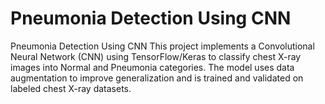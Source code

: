 # Pneumonia Detection Using CNN
Pneumonia Detection Using CNN  This project implements a Convolutional Neural Network (CNN) using TensorFlow/Keras to classify chest X-ray images into Normal and Pneumonia categories. The model uses data augmentation to improve generalization and is trained and validated on labeled chest X-ray datasets.
